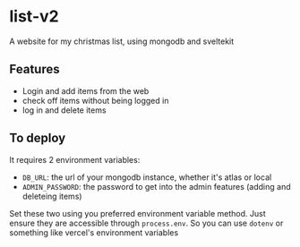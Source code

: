 # list-v2
A website for my christmas list, using mongodb and sveltekit
## Features
- Login and add items from the web
- check off items without being logged in
- log in and delete items
## To deploy
It requires 2 environment variables:
- `DB_URL`: the url of your mongodb instance, whether it's atlas or local
- `ADMIN_PASSWORD`: the password to get into the admin features (adding and deleteing items)

Set these two using you preferred environment variable method. Just ensure they are accessible through `process.env`. So you can use `dotenv` or something like vercel's environment variables
